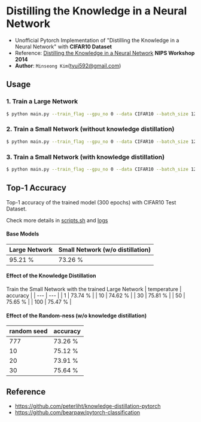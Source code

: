 
Distilling the Knowledge in a Neural Network
==
* Unofficial Pytorch Implementation of "Distilling the Knowledge in a Neural Network" with **CIFAR10 Dataset**
* Reference: [Distilling the Knowledge in a Neural Network](https://arxiv.org/abs/1503.02531) **NIPS Workshop 2014**
* **Author**: `Minseong Kim`(tyui592@gmail.com)

Usage
--

### 1. Train a Large Network
```bash
$ python main.py --train_flag --gpu_no 0 --data CIFAR10 --batch_size 128 --epoch 300 --lr 0.1 --optim SGD --sgd_momentum 0.9 --num_workers 4 --weight_decay 0.0005 --save_path ./WEIGHTS/0 --model resnet18 --temperature 1 --distillation_weight 0.0 --scheduler MStepLR --lr_milestones 150 225 --print_interval 50 --valid_interval 20
```

### 2. Train a Small Network (without knowledge distillation)
```bash
$ python main.py --train_flag --gpu_no 0 --data CIFAR10 --batch_size 128 --epoch 300 --lr 0.1 --optim SGD --sgd_momentum 0.9 --num_workers 4 --weight_decay 0.0005 --save_path ./WEIGHTS/1 --model 1 --temperature 1 --distillation_weight 0.0 --scheduler MStepLR --lr_milestones 150 225 --print_interval 50 --valid_interval 20
```

### 3. Train a Small Network (with knowledge distillation)
```bash
$ python main.py --train_flag --gpu_no 0 --data CIFAR10 --batch_size 128 --epoch 300 --lr 0.1 --optim SGD --sgd_momentum 0.9 --num_workers 4 --weight_decay 0.0005 --save_path ./WEIGHTS/2 --model 1 --temperature 30 --distillation_weight 0.1 --scheduler MStepLR --lr_milestones 150 225 --print_interval 50 --valid_interval 20 --teacher_load ./WEIGHTS/0/check_point_300.pth
```

Top-1 Accuracy
--
Top-1 accuracy of the trained model (300 epochs) with CIFAR10 Test Dataset.

Check more details in [scripts.sh](https://github.com/tyui592/knowledge_distillation/blob/master/scripts.sh) and [logs](https://drive.google.com/drive/folders/1R6Dhz5R19B2phRLqEg-Ic-h7AyJ6-aL7?usp=sharing)

#### Base Models
| Large Network | Small Network (w/o distillation) |
| --- | --- |
| 95.21 % | 73.26 % |

#### Effect of the Knowledge Distillation
Train the Small Network with the trained Large Network
| temperature | accuracy |
| --- | --- |
| 1 | 73.74 % |
| 10 | 74.62 % |
| 30 | 75.81 % |
| 50 | 75.65 % |
| 100 | 75.47 % |

#### Effect of the Random-ness (w/o knowledge distillation)
| random seed | accuracy |
| --- | --- |
| 777 | 73.26 % |
| 10 | 75.12 % |
| 20 | 73.91 % |
| 30 | 75.64 % |

Reference
--
* https://github.com/peterliht/knowledge-distillation-pytorch
* https://github.com/bearpaw/pytorch-classification
